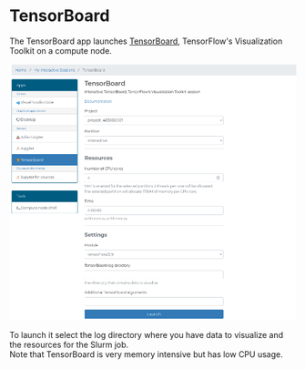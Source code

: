 # TensorBoard

The TensorBoard app launches [TensorBoard](https://www.tensorflow.org/guide/summaries_and_tensorboard), TensorFlow's Visualization Toolkit on a compute node.

![TensorBoard options](../../assets/images/wwwLumiTensorBoard.png)

To launch it select the log directory where you have data to visualize and the resources for the Slurm job.  
Note that TensorBoard is very memory intensive but has low CPU usage.
